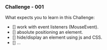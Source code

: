 ### Challenge - 001

What expects you to learn in this Challenge:
- [] work with event listeners (MouseEvent).
- [] absolute positioning an element.
- [] hide/display an element using js and CSS.
- [] ...

